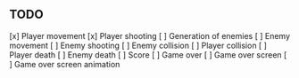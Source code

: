## TODO

[x] Player movement
[x] Player shooting
[ ] Generation of enemies
[ ] Enemy movement
[ ] Enemy shooting
[ ] Enemy collision
[ ] Player collision
[ ] Player death
[ ] Enemy death
[ ] Score
[ ] Game over
[ ] Game over screen
[ ] Game over screen animation
